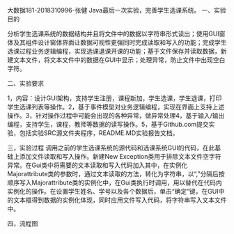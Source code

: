 大数据181-2018310996-张健
Java最后一次实验，完善学生选课系统。
一、实验目的

分析学生选课系统的数据结构并且将文件中的数据以字符串形式读出；使用GUI窗体及其组件设计窗体界面让数据可视性更强同时完成读取和写入的功能；完成学生选课过程业务逻辑编程，实现选课退课开课的功能；基于文件保存并读取数据，新建文本文件，将文本文件中的数据在GUI中显示；处理异常，防止文件中出现空白字符。

二、实验要求

1，内容：设计GUI架构，支持学生注册，课程新加，学生选课，学生退课，打印学生选课列表等操作。2，基于事件模型对业务逻辑编程，实现在界面上支持上述操作。3，针对操作过程中可能会出现的各种异常，做异常处理4，基于输入/输出编程，支持学生，课程，教师等数据的读写操作。5，基于Github.com提交实验，包括实验SRC源文件夹程序，README.MD实验报告文档。

三，实验过程
调用之前的学生选课系统的源代码和选课系统GUI的代码，在此基础上添加文件读取和写入操作。新建New Exception类用于排除文本文件空字符异常。在Gui类中将需要的文本读取和写入代码加入其中，在实例化Majorattribute类的参数时，通过文本读取的方法，转化为字符串，以“,”分隔后按顺序写入Majorattribute类的实例化中，在Gui类执行时调用，用以替代在代码内实例化的操作。在设置学生姓名、学号以及各个数据后，单击“确定”键，在GUI中的文本框得到数据的实例化体现，同时应用文件写入代码，将字符串写入文本文件中。

四，流程图
